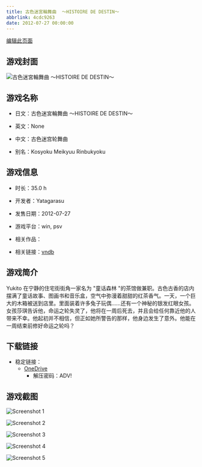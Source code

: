 ```yaml
---
title: 古色迷宮輪舞曲  ～HISTOIRE DE DESTIN～
abbrlink: 4cdc9263
date: 2012-07-27 00:00:00
---
```

[编辑此页面](https://github.com/ACG-3/ADV3-source/blob/main/source/_posts/games/%E5%8F%A4%E8%89%B2%E8%BF%B7%E5%AE%AE%E8%BC%AA%E8%88%9E%E6%9B%B2%20%20%EF%BD%9EHISTOIRE%20DE%20DESTIN%EF%BD%9E.md)

## 游戏封面

![古色迷宮輪舞曲  ～HISTOIRE DE DESTIN～](https://pan.timero.xyz/d/onedrive/img_lib_001/%E5%8F%A4%E8%89%B2%E8%BF%B7%E5%AE%AE%E8%BC%AA%E8%88%9E%E6%9B%B2%20%20%EF%BD%9EHISTOIRE%20DE%20DESTIN%EF%BD%9E_cover.avif)


## 游戏名称

- 日文：古色迷宮輪舞曲  ～HISTOIRE DE DESTIN～
- 英文：None
- 中文：古色迷宫轮舞曲

- 别名：Kosyoku Meikyuu Rinbukyoku


## 游戏信息

- 时长：35.0 h
- 开发者：Yatagarasu
- 发售日期：2012-07-27
- 游戏平台：win, psv
- 相关作品：

- 相关链接：[vndb](https://vndb.org/v10001)


## 游戏简介

Yukito 在宁静的住宅街街角一家名为 "童话森林 "的茶馆做兼职。古色古香的店内摆满了童话故事、图画书和音乐盒，空气中弥漫着甜甜的红茶香气。一天，一个巨大的木箱被送到店里。里面装着许多兔子玩偶......还有一个神秘的银发红眼女孩。女孩莎琪告诉他，命运之轮失灵了，他将在一周后死去，并且会给任何靠近他的人带来不幸。他起初并不相信，但正如她所警告的那样，他身边发生了意外。他能在一周结束前修好命运之轮吗？




## 下载链接

- 稳定链接：
    - [OneDrive](https://pan.timero.xyz/onedrive/adv_lib_001/%E5%8F%A4%E8%89%B2%E8%BF%B7%E5%AE%AE%E8%BC%AA%E8%88%9E%E6%9B%B2%20%20%EF%BD%9EHISTOIRE%20DE%20DESTIN%EF%BD%9E)
        - 解压密码：ADV!



## 游戏截图


![Screenshot 1](https://pan.timero.xyz/d/onedrive/img_lib_001/%E5%8F%A4%E8%89%B2%E8%BF%B7%E5%AE%AE%E8%BC%AA%E8%88%9E%E6%9B%B2%20%20%EF%BD%9EHISTOIRE%20DE%20DESTIN%EF%BD%9E_Screenshot_1.avif)

![Screenshot 2](https://pan.timero.xyz/d/onedrive/img_lib_001/%E5%8F%A4%E8%89%B2%E8%BF%B7%E5%AE%AE%E8%BC%AA%E8%88%9E%E6%9B%B2%20%20%EF%BD%9EHISTOIRE%20DE%20DESTIN%EF%BD%9E_Screenshot_2.avif)

![Screenshot 3](https://pan.timero.xyz/d/onedrive/img_lib_001/%E5%8F%A4%E8%89%B2%E8%BF%B7%E5%AE%AE%E8%BC%AA%E8%88%9E%E6%9B%B2%20%20%EF%BD%9EHISTOIRE%20DE%20DESTIN%EF%BD%9E_Screenshot_3.avif)

![Screenshot 4](https://pan.timero.xyz/d/onedrive/img_lib_001/%E5%8F%A4%E8%89%B2%E8%BF%B7%E5%AE%AE%E8%BC%AA%E8%88%9E%E6%9B%B2%20%20%EF%BD%9EHISTOIRE%20DE%20DESTIN%EF%BD%9E_Screenshot_4.avif)

![Screenshot 5](https://pan.timero.xyz/d/onedrive/img_lib_001/%E5%8F%A4%E8%89%B2%E8%BF%B7%E5%AE%AE%E8%BC%AA%E8%88%9E%E6%9B%B2%20%20%EF%BD%9EHISTOIRE%20DE%20DESTIN%EF%BD%9E_Screenshot_5.avif)

